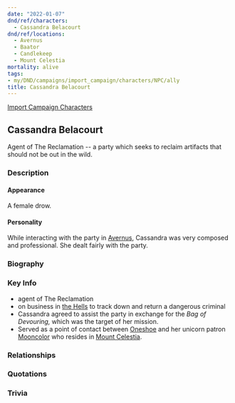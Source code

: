 ```yaml
---
date: "2022-01-07"
dnd/ref/characters:
  - Cassandra Belacourt
dnd/ref/locations:
  - Avernus
  - Baator
  - Candlekeep
  - Mount Celestia
mortality: alive
tags:
- my/DND/campaigns/import_campaign/characters/NPC/ally
title: Cassandra Belacourt
---
```


[Import Campaign Characters](/dnd/characters/)

## Cassandra Belacourt

Agent of The Reclamation -- a party which seeks to reclaim artifacts that should not be out in the wild.

### Description

#### Appearance

A female drow.

#### Personality

While interacting with the party in [Avernus](/dnd/locations/avernus), Cassandra was very composed and professional. She dealt fairly with the party.

### Biography

### Key Info

- agent of The Reclamation
- on business in [the Hells](/dnd/locations/baator) to track down and return a dangerous criminal
- Cassandra agreed to assist the party in exchange for the _Bag of Devouring,_ which was the target of her mission.
- Served as a point of contact between [Oneshoe](/dnd/characters/oneshoe) and her unicorn patron [Mooncolor](/dnd/npcs/mooncolor) who resides in [Mount Celestia](/dnd/locations/mount-celestia).

### Relationships

### Quotations

### Trivia
